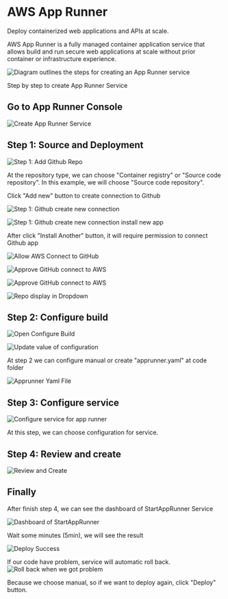 # AWS App Runner

Deploy containerized web applications and APIs at scale.

AWS App Runner is a fully managed container application service that allows build and run secure web applications at scale without prior container or infrastructure experience.

![Diagram outlines the steps for creating an App Runner service](images/step_outline.png)

Step by step to create App Runner Service

## Go to App Runner Console

![Create App Runner Service](images/Create_App_Runner_Service.png)

## Step 1: Source and Deployment
![Step 1: Add Github Repo](images/Step1_Add_GitHub_Repo.png)

At the repository type, we can choose "Container registry" or "Source code repository". In this example, we will choose "Source code repository".

Click "Add new" button to create connection to Github

![Step 1: Github create new connection](images/Step1_GitHub_Connector_Create_New_Connection.png)

![Step 1: Github create new connection install new app](images/Step1_GitHub_Connector_Create_New_Connection_Install_New_App.png)

After click "Install Another" button, it will require permission to connect Github app

![Allow AWS Connect to GitHub](images/Step1_GitHub_Connector.png)

![Approve GitHub connect to AWS](images/Step1_GitHub_Connector_Create_New_Connection_Install_New_App_Install_For_GitHub.png)

![Approve GitHub connect to AWS](images/Step1_GitHub_Connector_Create_New_Connection_Install_New_App_Install_For_GitHub_Choose_Repo.png)

![Repo display in Dropdown](images/Step1_GitHub_Connector_Create_New_Connection_Repo_In_DropDown.png)

## Step 2: Configure build

![Open Configure Build](images/Step2_Configure_Build.png)

![Update value of configuration](images/Step2_Configure_Build_Configuration.png)

At step 2 we can configure manual or create "apprunner.yaml" at code folder

![Apprunner Yaml File](images/apprunner-yaml.png)

## Step 3: Configure service

![Configure service for app runner](images/Step3_Configure_Service.png)

At this step, we can choose configuration for service.

## Step 4: Review and create

![Review and Create](images/Step4_Review_And_Create.png)

## Finally

After finish step 4, we can see the dashboard of StartAppRunner Service

![Dashboard of StartAppRunner](images/Step_Done.png)

Wait some minutes (5min), we will see the result

![Deploy Success](images/Deploy_Success.png)

If our code have problem, service will automatic roll back.
![Roll back when we got problem](images/Build_Wrong.png)

Because we choose manual, so if we want to deploy again, click "Deploy" button.
